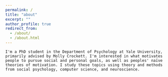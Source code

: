 ```yaml
---
permalink: /
title: "about"
excerpt: ""
author_profile: true
redirect_from: 
  - /about/
  - /about.html
---
```


`I'm a PhD student in the Department of Psychology at Yale University, primarily advised by Molly Crockett. I'm interested in what motivates people to pursue social and personal goals, as well as peoples' naïve theories of motivation. I study these topics using theory and methods from social psychology, computer science, and neuroscience.`


